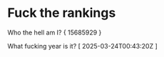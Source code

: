 # Fuck the rankings

Who the hell am I?
{ 15685929 }

What fucking year is it?
[ 2025-03-24T00:43:20Z ]
